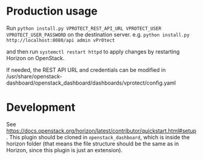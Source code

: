 # Production usage

Run `python install.py VPROTECT_REST_API_URL VPROTECT_USER VPROTECT_USER_PASSWORD` on the destination server.
e.g. `python install.py http://localhost:8080/api admin vPr0tect`

and then run `systemctl restart httpd` to apply changes by restarting Horizon on OpenStack.

If needed, the REST API URL and credentials can be modified in /usr/share/openstack-dashboard/openstack_dashboard/dashboards/vprotect/config.yaml

# Development

See https://docs.openstack.org/horizon/latest/contributor/quickstart.html#setup.
This plugin should be cloned in `openstack_dashboard`, which is inside the horizon folder (that means the file structure should be the same as in Horizon, since this plugin is just an extension).